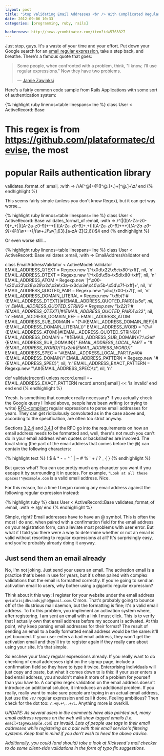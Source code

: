 ```yaml
---
layout: post
title: "Stop Validating Email Addresses <br /> With Complicated Regular Expressions"
date: 2012-09-06 10:33
categories: [programming, ruby, rails]

hackernews: http://news.ycombinator.com/item?id=5763327
---
```


Just stop, guys. It's a waste of your time and your effort. Put down your Google search for an [email regular expression](http://www.google.com/search?q=email+regex), take a step back, and breathe. There's a famous quote that goes:

> Some people, when confronted with a problem, think, "I know, I'll use regular expressions." Now they have two problems.
>
> — [Jamie Zawinksi](http://regex.info/blog/2006-09-15/247)

Here's a fairly common code sample from Rails Applications with some sort of authentication system:

{% highlight ruby linenos=table linespans=line %}
class User < ActiveRecord::Base
  # This regex is from https://github.com/plataformatec/devise, the most
  # popular Rails authentication library
  validates_format_of :email, :with => /\A[^@]+@([^@\.]+\.)+[^@\.]+\z/
end
{% endhighlight %}

This seems fairly simple (unless you don't know Regex), but it can get way worse...

{% highlight ruby linenos=table linespans=line %}
class User < ActiveRecord::Base
  validates_format_of :email, :with => /^(|(([A-Za-z0-9]+_+)|([A-Za-z0-9]+\-+)|([A-Za-z0-9]+\.+)|([A-Za-z0-9]+\++))*[A-Za-z0-9]+@((\w+\-+)|(\w+\.))*\w{1,63}\.[a-zA-Z]{2,6})$/i
end
{% endhighlight %}

Or even worse still...

{% highlight ruby linenos=table linespans=line %}
class User < ActiveRecord::Base
  validates :email, :with => EmailAddressValidator
end

class EmailAddressValidator < ActiveModel::Validator
  EMAIL_ADDRESS_QTEXT           = Regexp.new '[^\\x0d\\x22\\x5c\\x80-\\xff]', nil, 'n'
  EMAIL_ADDRESS_DTEXT           = Regexp.new '[^\\x0d\\x5b-\\x5d\\x80-\\xff]', nil, 'n'
  EMAIL_ADDRESS_ATOM            = Regexp.new '[^\\x00-\\x20\\x22\\x28\\x29\\x2c\\x2e\\x3a-\\x3c\\x3e\\x40\\x5b-\\x5d\\x7f-\\xff]+', nil, 'n'
  EMAIL_ADDRESS_QUOTED_PAIR     = Regexp.new '\\x5c[\\x00-\\x7f]', nil, 'n'
  EMAIL_ADDRESS_DOMAIN_LITERAL  = Regexp.new "\\x5b(?:#{EMAIL_ADDRESS_DTEXT}|#{EMAIL_ADDRESS_QUOTED_PAIR})*\\x5d", nil, 'n'
  EMAIL_ADDRESS_QUOTED_STRING   = Regexp.new "\\x22(?:#{EMAIL_ADDRESS_QTEXT}|#{EMAIL_ADDRESS_QUOTED_PAIR})*\\x22", nil, 'n'
  EMAIL_ADDRESS_DOMAIN_REF      = EMAIL_ADDRESS_ATOM
  EMAIL_ADDRESS_SUB_DOMAIN      = "(?:#{EMAIL_ADDRESS_DOMAIN_REF}|#{EMAIL_ADDRESS_DOMAIN_LITERAL})"
  EMAIL_ADDRESS_WORD            = "(?:#{EMAIL_ADDRESS_ATOM}|#{EMAIL_ADDRESS_QUOTED_STRING})"
  EMAIL_ADDRESS_DOMAIN          = "#{EMAIL_ADDRESS_SUB_DOMAIN}(?:\\x2e#{EMAIL_ADDRESS_SUB_DOMAIN})*"
  EMAIL_ADDRESS_LOCAL_PART      = "#{EMAIL_ADDRESS_WORD}(?:\\x2e#{EMAIL_ADDRESS_WORD})*"
  EMAIL_ADDRESS_SPEC            = "#{EMAIL_ADDRESS_LOCAL_PART}\\x40#{EMAIL_ADDRESS_DOMAIN}"
  EMAIL_ADDRESS_PATTERN         = Regexp.new "#{EMAIL_ADDRESS_SPEC}", nil, 'n'
  EMAIL_ADDRESS_EXACT_PATTERN   = Regexp.new "\\A#{EMAIL_ADDRESS_SPEC}\\z", nil, 'n'

  def validate(record)
    unless record.email =~ EMAIL_ADDRESS_EXACT_PATTERN
      record.errors[:email] << 'is invalid'
    end
  end
end
{% endhighlight %}

Yeesh. Is something that complex really necessary? If you actually check the Google query I linked above, people have been writing (or trying to write) [RFC-compliant](http://tools.ietf.org/html/rfc2822) regular expressions to parse email addresses for years. They can get ridiculously convoluted as in the case above and, according to the specification, are often too strict anyway.

Sections [3.2.4](http://tools.ietf.org/html/rfc2822#section-3.2.4) and [3.4.1](http://tools.ietf.org/html/rfc2822#section-3.4.1) of the RFC go into the requirements on how an email address needs to be formatted and, well, there's not much you can't do in your email address when quotes or backslashes are involved. The local string (the part of the email address that comes before the @) can contain the following characters:

{% highlight text %}
! $ & * - = ^ ` | ~ # % ' + / ? _ { }
{% endhighlight %}

But guess what? You can use pretty much any character you want if you escape it by surrounding it in quotes. For example, `"Look at all these spaces!"@example.com` is a valid email address. Nice.

For this reason, for a time I began running any email address against the following regular expression instead:

{% highlight ruby %}
class User < ActiveRecord::Base
  validates_format_of :email, :with => /@/
end
{% endhighlight %}

Simple, right? Email addresses have to have an @ symbol. This is often the most I do and, when paired with a confirmation field for the email address on your registration form, can alleviate most problems with user error. But what if I told you there were a way to determine whether or not an email is valid without resorting to regular expressions at all? It's surprisingly easy, and you're probably already doing it anyway.

## Just send them an email already

No, I'm not joking. Just send your users an email. The activation email is a practice that's been in use for years, but it's often paired with complex validations that the email is formatted correctly. If you're going to send an activation email to users, why bother using a gigantic regular expression?

Think about it this way: I register for your website under the email address `qwiufaisjdbvaadsjghb@gmail.com`. C'mon. That's probably going to bounce off of the illustrious mail daemon, but the formatting is fine; it's a valid email address. To fix this problem, you implement an activation system where, after registering, I am sent an email with a link I must click. This is to verify that I actually own that email address before my account is activated. At this point, why keep parsing email addresses for their format? The result of sending an email to a badly formatted email address would be the same: it'll get bounced. If your user enters a bad email address, they won't get the activation email and they'll try to register again if they really care about using your site. It's that simple.

So eschew your fancy regular expressions already. If you really want to do checking of email addresses right on the signup page, include a confirmation field so they have to type it twice. Enterprising individuals will just copy and paste, but what it comes down to is this: if your user enters a bad email address, you shouldn't make it more of a problem for yourself than you have to. A complex regex validation on the email address doesn't introduce an additional solution, it introduces an additional problem. If you really, really want to make sure people are typing in an actual email address, just use the `/@/` regular expression and call it done. Feeling ambitious? Then check for the dot too: `/.+@.+\..+/i`. Anything more is overkill.

_UPDATE: As several users in the comments have also pointed out, many email address regexes on the web will show tagged emails (i.e. `email+tag@example.com`) as invalid. Lots of people use tags in their email addresses while registering as a pair with their email service's filtering systems. Keep that in mind if you don't wish to heed the above advice._

_Additionally, you could (and should) take a look at [Kicksend's mail checker](https://github.com/Kicksend/mailcheck) to do some client-side validations in the form of typo fix suggestions._
